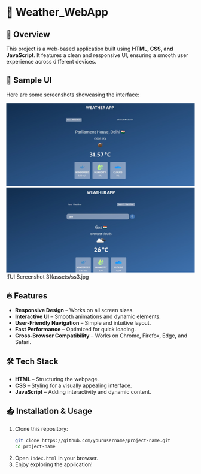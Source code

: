 # 🚀 Weather_WebApp  

## 📌 Overview  
This project is a web-based application built using **HTML, CSS, and JavaScript**. It features a clean and responsive UI, ensuring a smooth user experience across different devices.  

## 📸 Sample UI  
Here are some screenshots showcasing the interface:  

![UI Screenshot 1](assets/ss1.jpg)  
![UI Screenshot 2](assets/ss2.jpg)  
![UI Screenshot 3](assets/ss3.jpg 

## 🔥 Features  
- **Responsive Design** – Works on all screen sizes.  
- **Interactive UI** – Smooth animations and dynamic elements.  
- **User-Friendly Navigation** – Simple and intuitive layout.  
- **Fast Performance** – Optimized for quick loading.  
- **Cross-Browser Compatibility** – Works on Chrome, Firefox, Edge, and Safari.  

## 🛠️ Tech Stack  
- **HTML** – Structuring the webpage.  
- **CSS** – Styling for a visually appealing interface.  
- **JavaScript** – Adding interactivity and dynamic content.  

## 📥 Installation & Usage  
1. Clone this repository:  
   ```bash
   git clone https://github.com/yourusername/project-name.git
   cd project-name
   ```  
2. Open `index.html` in your browser.  
3. Enjoy exploring the application!  
